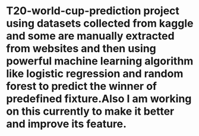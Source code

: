 # T20-world-cup-prediction project using datasets collected from kaggle and some are manually extracted from websites and then using powerful machine learning algorithm like logistic regression and random forest to predict the winner of predefined fixture.Also I am working on this currently to make it better and improve its feature.
